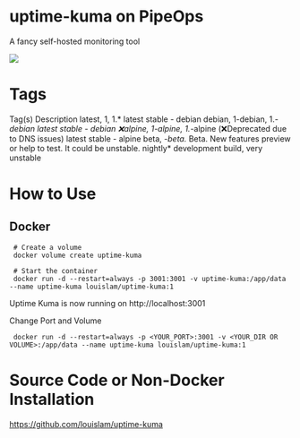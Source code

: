 # uptime-kuma on PipeOps


A fancy self-hosted monitoring tool


![](https://user-images.githubusercontent.com/1336778/212262296-e6205815-ad62-488c-83ec-a5b0d0689f7c.jpg)


# Tags
Tag(s) 	Description
latest, 1, 1.*	latest stable - debian
debian, 1-debian, 1.*-debian	latest stable - debian
❌alpine, 1-alpine, 1.*-alpine	(❌Deprecated due to DNS issues) latest stable - alpine
beta, *-beta.*	Beta. New features preview or help to test. It could be unstable.
nightly*	development build, very unstable


# How to Use

## Docker

     # Create a volume
     docker volume create uptime-kuma

     # Start the container
     docker run -d --restart=always -p 3001:3001 -v uptime-kuma:/app/data --name uptime-kuma louislam/uptime-kuma:1

Uptime Kuma is now running on http://localhost:3001

Change Port and Volume

     docker run -d --restart=always -p <YOUR_PORT>:3001 -v <YOUR_DIR OR VOLUME>:/app/data --name uptime-kuma louislam/uptime-kuma:1

# Source Code or Non-Docker Installation

https://github.com/louislam/uptime-kuma